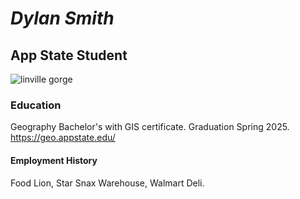 # *Dylan Smith*

## App State Student
![linville gorge](https://upload.wikimedia.org/wikipedia/commons/b/b6/Linville_Gorge-27527-3.jpg) 

### Education
Geography Bachelor's with GIS certificate. Graduation Spring 2025. https://geo.appstate.edu/

#### Employment History
Food Lion, Star Snax Warehouse, Walmart Deli. 